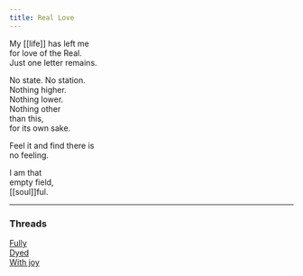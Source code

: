 ```yaml
---
title: Real Love
---
```


My [[life]] has left me  
for love of the Real.  
Just one letter remains.  
  
No state. No station.  
Nothing higher.  
Nothing lower.  
Nothing other  
than this,  
for its own sake.  
  
Feel it and find there is  
no feeling.  
  
I am that  
empty field,  
[[soul]]ful.    

---  

### Threads  

[Fully](https://thebluebook.co.za/canto-xiv/be-again.html)  
[Dyed](https://living.thebluebook.co.za/love/loves_dye.html)  
[With joy](https://dyeing.thebluebook.co.za/?stackedPages=%2Fjoy)
